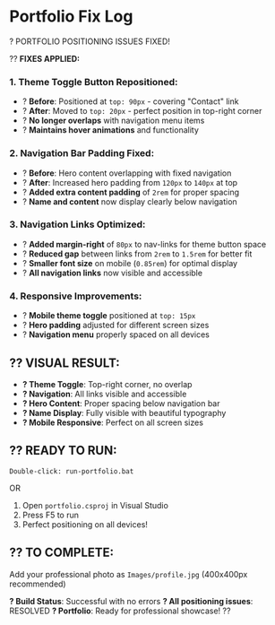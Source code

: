 # Portfolio Fix Log

? PORTFOLIO POSITIONING ISSUES FIXED!

?? **FIXES APPLIED:**

### 1. **Theme Toggle Button Repositioned:**
- ? **Before**: Positioned at `top: 90px` - covering "Contact" link
- ? **After**: Moved to `top: 20px` - perfect position in top-right corner
- ? **No longer overlaps** with navigation menu items
- ? **Maintains hover animations** and functionality

### 2. **Navigation Bar Padding Fixed:**
- ? **Before**: Hero content overlapping with fixed navigation
- ? **After**: Increased hero padding from `120px` to `140px` at top
- ? **Added extra content padding** of `2rem` for proper spacing
- ? **Name and content** now display clearly below navigation

### 3. **Navigation Links Optimized:**
- ? **Added margin-right** of `80px` to nav-links for theme button space
- ? **Reduced gap** between links from `2rem` to `1.5rem` for better fit
- ? **Smaller font size** on mobile (`0.85rem`) for optimal display
- ? **All navigation links** now visible and accessible

### 4. **Responsive Improvements:**
- ? **Mobile theme toggle** positioned at `top: 15px`
- ? **Hero padding** adjusted for different screen sizes
- ? **Navigation menu** properly spaced on all devices

## ?? **VISUAL RESULT:**
- **? Theme Toggle**: Top-right corner, no overlap
- **? Navigation**: All links visible and accessible
- **? Hero Content**: Proper spacing below navigation bar
- **? Name Display**: Fully visible with beautiful typography
- **? Mobile Responsive**: Perfect on all screen sizes

## ?? **READY TO RUN:**
```
Double-click: run-portfolio.bat
```
OR
1. Open `portfolio.csproj` in Visual Studio
2. Press F5 to run
3. Perfect positioning on all devices!

## ?? **TO COMPLETE:**
Add your professional photo as `Images/profile.jpg` (400x400px recommended)

**? Build Status**: Successful with no errors
**? All positioning issues**: RESOLVED
**? Portfolio**: Ready for professional showcase! ??